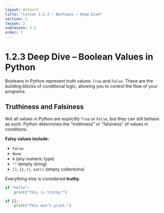 ```yaml
---
layout: default
title: "Lesson 1.2.3 – Booleans – Deep Dive"
section: 1
lesson: 2
sublesson: 3.1
order: 7
---
```


# 1.2.3 Deep Dive – Boolean Values in Python

Booleans in Python represent truth values: `True` and `False`. These are the building blocks of conditional logic, allowing you to control the flow of your programs.

## Truthiness and Falsiness

Not all values in Python are explicitly `True` or `False`, but they can still behave as such. Python determines the "truthiness" or "falsiness" of values in conditions.

**Falsy values include:**
- `False`
- `None`
- `0` (any numeric type)
- `""` (empty string)
- `[]`, `{}`, `()`, `set()` (empty collections)

Everything else is considered **truthy**.

```python
if "hello":
    print("This is truthy!")

if []:
    print("This won’t print.")
```
